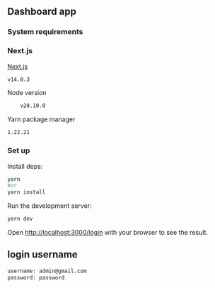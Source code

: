 ## Dashboard app

### System requirements

### Next.js

[Next.js](https://nextjs.org/)

```bash
v14.0.3
```

Node version

```bash
    v20.10.0
```

Yarn package manager

```bash
1.22.21
```

### Set up

Install deps:

```bash
yarn
#or
yarn install
```

Run the development server:

```bash
yarn dev

```

Open [http://localhost:3000/login](http://localhost:3000/login) with your browser to see the
result.


## login username
```bash
username: admin@gmail.com
password: password
```
